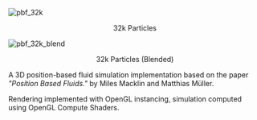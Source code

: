 ![pbf_32k](pbf_32k.gif)
<center>32k Particles</center>

![pbf_32k_blend](pbf_32k_blend.gif)
<center>32k Particles (Blended)</center>

A 3D position-based fluid simulation implementation based on the paper *"Position Based Fluids."* by Miles Macklin and Matthias Müller.

Rendering implemented with OpenGL instancing, simulation computed using OpenGL Compute Shaders.

